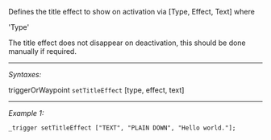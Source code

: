 Defines the title effect to show on activation via [Type, Effect, Text] where

'Type' 

The title effect does not disappear on deactivation, this should be done manually if required.


---
*Syntaxes:*

triggerOrWaypoint `setTitleEffect` [type, effect, text]

---
*Example 1:*

```sqf
_trigger setTitleEffect ["TEXT", "PLAIN DOWN", "Hello world."];
```